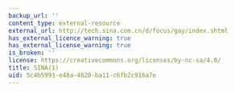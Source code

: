 ```yaml
---
backup_url: ''
content_type: external-resource
external_url: http://tech.sina.com.cn/d/focus/gay/index.shtml
has_external_licence_warning: true
has_external_license_warning: true
is_broken: ''
license: https://creativecommons.org/licenses/by-nc-sa/4.0/
title: SINA(1)
uid: 5c4b5991-e48a-4820-ba11-c6fb2c916a7e
---
```

